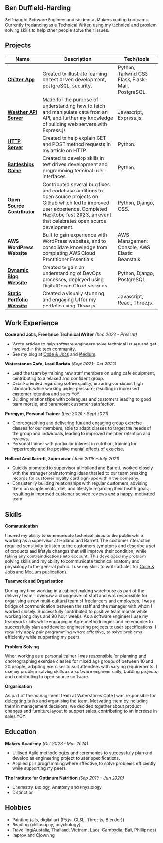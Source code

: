 ## Ben Duffield-Harding

Self-taught Software Engineer and student at Makers coding bootcamp. Currently freelancing as a Technical Writer, using my technical and problem solving skills to help other people solve their issues.

## Projects


| Name                        | Description       | Tech/tools        |
| ----------------------------| ----------------- | ----------------- |
| [**Chitter App**](https://github.com/ben-dh3/chitter_app) | Created to illustrate learning on test driven development, postgreSQL, security. | Python, Tailwind CSS Flask, Flask-Mail, PostgreSQL. |
| [**Weather API Server**](https://github.com/ben-dh3/weather_api_server) | Made for the purpose of understanding how to fetch and manipulate data from an API, and further my knowledge of building web servers with Express.js | Javascript, Express.js. |
| [**HTTP Server**](https://github.com/ben-dh3/http_server)            | Created to help explain GET and POST method requests in my article on HTTP. | Python. |
| [**Battleships Game**](https://github.com/ben-dh3/battleships_game)            | Created to develop skills in test driven development and programming terminal user-interfaces. | Python. |
| **Open Source Contributor** | Contributed several bug fixes and codebase additions to open source projects on Github which led to improved user experience. Completed Hacktoberfest 2023, an event that celebrates open source development. | Python, Django, CSS.|
| **AWS WordPress Website**   | Built to gain experience with WordPress websites, and to consolidate knowledge from completing AWS Cloud Practitioner Essentials.| AWS Management Console, AWS Elastic Beanstalk.| 
| [**Dynamic Blog Website**](https://github.com/ben-dh3/django_blog)   | Created to gain an understanding of DevOps processes, deployed using DigitalOcean Cloud services.     | Python, Django, PostgreSQL.| 
| [**Static Portfolio Website**](https://github.com/ben-dh3/threejs_portfolio)  | Created a visually stunning and engaging UI for my portfolio using Three.js. | Javascript, React, Three.js.| 

## Work Experience

**Code and Jobs, Freelance Technical Writer** *(Dec 2023 - Present)*
- Wrote articles to help software engineers solve technical issues and get involved in the tech community.
- See my blog at [Code & Jobs](https://www.codenjobs.com/blogs?username=ben) and [Medium](https://medium.com/@benjaminduffield1997).

**Waterstones Cafe, Lead Barista** *(Sept 2021– Oct 2023)*
- Lead the team by training new staff members on using café equipment, contributing to a relaxed and confident group. 
- Detail-oriented regarding coffee quality, ensuring consistent high standards while working under-pressure; resulting in increased customer retention and sales YoY. 
- Building relationships with colleagues and customers leading to good team morale, and paramount customer satisfaction.

**Puregym, Personal Trainer** *(Dec 2020 - Sept 2021)*
- Choreographing and delivering fun and engaging group exercise classes for our members, able to adapt classes to target the needs of the group and individuals, leading to improved member retention and reviews. 
- Personal trainer with particular interest in nutrition, training for hypertrophy and the positive mental effects of exercise.

**Holland And Barrett, Supervisor** *(June 2018 – July 2021)*
- Quickly promoted to supervisor at Holland and Barrett, worked closely with the manager brainstorming ideas that led to our team breaking records for customer loyalty card sign-ups within the company. 
- Consistently building relationships with regular customers, advising them on supplements, diet, and lifestyle regarding their health goals; resulting in improved customer service reviews and a happy, motivated team.


## Skills

**Communication**

I honed my ability to communicate technical ideas to the public while working as a supervisor at Holland and Barrett. The customer interaction required sensitivity to listen to the customers symptoms and describe a set of products and lifstyle changes that will improve their condition, while taking any contraindications into account. This developed my problem solving skills and my ability to communicate technical anatomy and physiology to the general public. I use my skills to write articles for [Code & Jobs](https://www.codenjobs.com/blogs?username=ben) and [Medium](https://medium.com/@benjaminduffield1997) publications. 

**Teamwork and Organisation**

During my time working in a cabinet making warehouse as part of the delivery team, I oversaw a changeover of staff and was responsible for organising a new multi-cultural team of freelancers and employees. I was a bridge of communication between the staff and the manager with whom I worked closely. Successfully contributed to positive team morale while working long days and 90 hour weeks. As a software engineer I use my teamwork skills while engaging in Agile methodologies and ceremonies to successfully plan and develop engineering projects to user specifications. I regularly apply pair programming where effective, to solve problems efficiently while supporting my peers.


**Problem Solving**

When working as a personal trainer I was responsible for planning and choreographing exercise classes for mixed age groups of between 10 and 20 people; adapting exercises to suit attendees with varying requirements. I use my problem solving skills as a software engineer daily, building projects and contributing to open source software.

**Organisation**

As part of the management team at Waterstones Cafe I was responsible for delegating tasks and organising the team. Motivating them by including them in management decisions, we decided together about product changes and furniture layout to support sales, contributing to an increase in sales YOY.

## Education

**Makers Academy** *(Oct 2023 - Mar 2024)*
- Utilised Agile methodologies and ceremonies to successfully plan and develop an engineering project to user specifications. 
- Applied pair programming where effective, to solve problems efficiently while supporting my peers.

**The Institute for Optimum Nutrition** *(Sep 2019 – Jun 2020)* 
- Chemistry, Biology, Anatomy and Physiology
- Distinction

## Hobbies

- Painting (oils, digital art (P5.js, GLSL, Three.js, Blender))
- Reading (philosophy, psychology)
- Travelling(Austalia, Thailand, Vietnam, Laos, Cambodia, Bali, Phillipines)
- Improv and Clowning
